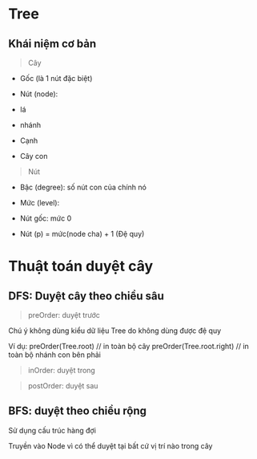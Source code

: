 # Tree
## Khái niệm cơ bản
> Cây

- Gốc (là 1 nút đặc biệt)

- Nút (node):

+ lá

+ nhánh

- Cạnh

- Cây con

> Nút
- Bậc (degree): số nút con của chính nó

- Mức (level): 

+ Nút gốc: mức 0

+ Nút (p) = mức(node cha) + 1 (Đệ quy)

# Thuật toán duyệt cây

## DFS: Duyệt cây theo chiều sâu

> preOrder: duyệt trước

Chú ý không dùng kiểu dữ liệu Tree do không dùng được đệ quy

Ví dụ: preOrder(Tree.root) // in toàn bộ cây
       preOrder(Tree.root.right) // in toàn bộ nhánh con bên phải


> inOrder: duyệt trong

> postOrder: duyệt sau

## BFS: duyệt theo chiều rộng

Sử dụng cấu trúc hàng đợi

Truyền vào Node vì có thể duyệt tại bất cứ vị trí nào trong cây


